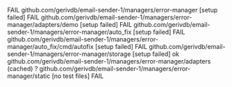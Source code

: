 FAIL	github.com/gerivdb/email-sender-1/managers/error-manager [setup failed]
FAIL	github.com/gerivdb/email-sender-1/managers/error-manager/adapters/demo [setup failed]
FAIL	github.com/gerivdb/email-sender-1/managers/error-manager/auto_fix [setup failed]
FAIL	github.com/gerivdb/email-sender-1/managers/error-manager/auto_fix/cmd/autofix [setup failed]
FAIL	github.com/gerivdb/email-sender-1/managers/error-manager/storage [setup failed]
ok  	github.com/gerivdb/email-sender-1/managers/error-manager/adapters	(cached)
?   	github.com/gerivdb/email-sender-1/managers/error-manager/static	[no test files]
FAIL
